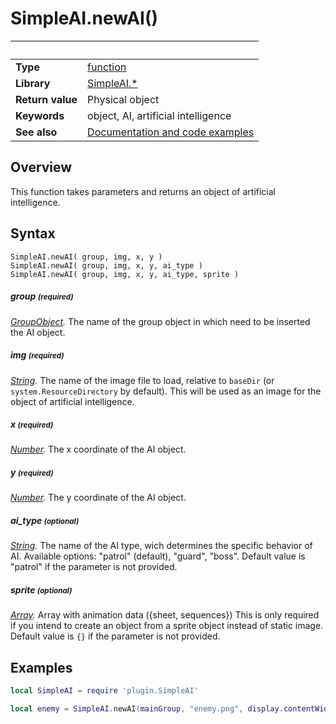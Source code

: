 # SimpleAI.newAI()

|                      | &nbsp; 
| -------------------- | ---------------------------------------------------------------
| __Type__             | [function](http://docs.coronalabs.com/api/type/Function.html)
| __Library__          | [SimpleAI.*](Readme.markdown)
| __Return value__     | Physical object
| __Keywords__         | object, AI, artificial intelligence
| __See also__         | [Documentation and code examples](http://simple-ai.blogspot.com)


## Overview

This function takes parameters and returns an object of artificial intelligence.


## Syntax

	SimpleAI.newAI( group, img, x, y )
	SimpleAI.newAI( group, img, x, y, ai_type )
	SimpleAI.newAI( group, img, x, y, ai_type, sprite )

##### group <small>(required)</small>
_[GroupObject](https://docs.coronalabs.com/api/type/GroupObject/index.html)._ The name of the group object in which need to be inserted the AI object.

##### img <small>(required)</small>
_[String](http://docs.coronalabs.com/api/type/String.html)._ The name of the image file to load, relative to `baseDir` (or `system.ResourceDirectory` by default). This will be used as an image for the object of artificial intelligence.

##### x <small>(required)</small>
_[Number](https://docs.coronalabs.com/api/type/Number.html)._ The x coordinate of the AI object.

##### y <small>(required)</small>
_[Number](https://docs.coronalabs.com/api/type/Number.html)._ The y coordinate of the AI object.

##### ai_type <small>(optional)</small>
_[String](http://docs.coronalabs.com/api/type/String.html)._ The name of the AI type, wich determines the specific behavior of AI. Available options: "patrol" (default), "guard", "boss". Default value is "patrol" if the parameter is not provided.

##### sprite <small>(optional)</small>
_[Array](https://docs.coronalabs.com/api/type/SpriteObject/index.html)._ Array with animation data ({sheet, sequences}) This is only required if you intend to create an object from a sprite object instead of static image. Default value is `{}` if the parameter is not provided.


## Examples

``````lua
local SimpleAI = require 'plugin.SimpleAI'

local enemy = SimpleAI.newAI(mainGroup, "enemy.png", display.contentWidth*0.5, display.contentHeight-300)
``````

